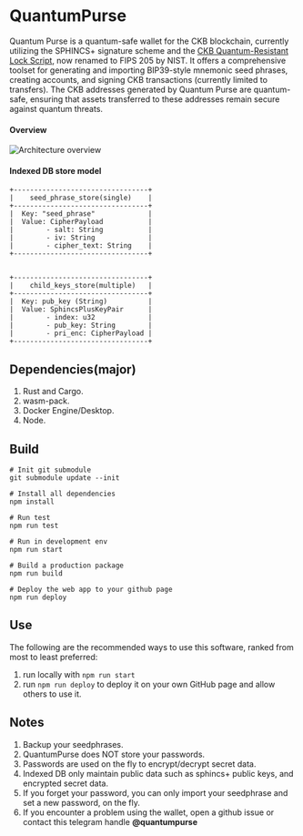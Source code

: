 # QuantumPurse

Quantum Purse is a quantum-safe wallet for the CKB blockchain, currently utilizing the SPHINCS+ signature scheme and the [CKB Quantum-Resistant Lock Script](https://github.com/cryptape/quantum-resistant-lock-script), now renamed to FIPS 205 by NIST. It offers a comprehensive toolset for generating and importing BIP39-style mnemonic seed phrases, creating accounts, and signing CKB transactions (currently limited to transfers). The CKB addresses generated by Quantum Purse are quantum-safe, ensuring that assets transferred to these addresses remain secure against quantum threats.



#### Overview
![Architecture overview](overview.png)

#### Indexed DB store model

```
+---------------------------------+
|    seed_phrase_store(single)    |
+---------------------------------+
|  Key: "seed_phrase"             |
|  Value: CipherPayload           |
|        - salt: String           |
|        - iv: String             |
|        - cipher_text: String    |
+---------------------------------+


+---------------------------------+
|    child_keys_store(multiple)   |
+---------------------------------+
|  Key: pub_key (String)          |
|  Value: SphincsPlusKeyPair      |
|        - index: u32             |
|        - pub_key: String        |
|        - pri_enc: CipherPayload |
+---------------------------------+
```

## Dependencies(major)
1. Rust and Cargo.
2. wasm-pack.
3. Docker Engine/Desktop.
4. Node.

## Build

```shell
# Init git submodule
git submodule update --init

# Install all dependencies
npm install

# Run test
npm run test

# Run in development env
npm run start

# Build a production package
npm run build

# Deploy the web app to your github page
npm run deploy
```

## Use

The following are the recommended ways to use this software, ranked from most to least preferred:
1. run locally with `npm run start`
2. run `npm run deploy` to deploy it on your own GitHub page and allow others to use it.

## Notes

1. Backup your seedphrases.
2. QuantumPurse does NOT store your passwords.
3. Passwords are used on the fly to encrypt/decrypt secret data.
4. Indexed DB only maintain public data such as sphincs+ public keys, and encrypted secret data.
5. If you forget your password, you can only import your seedphrase and set a new password, on the fly.
6. If you encounter a problem using the wallet, open a github issue or contact this telegram handle **@quantumpurse**